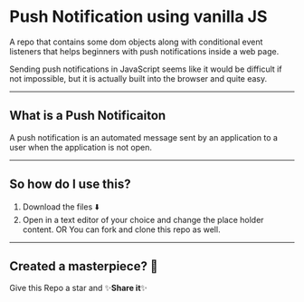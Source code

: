 # Push Notification using vanilla JS

A repo that contains some dom objects along with conditional event listeners that helps beginners with push notifications inside a web page.

Sending push notifications in JavaScript seems like it would be difficult if not impossible, but it is actually built into the browser and quite easy.

---

## What is a Push Notificaiton

A push notification is an automated message sent by an application to a user when the application is not open.

---

## So how do I use this?

1. Download the files ⬇️
2. Open in a text editor of your choice and change the place holder content. OR You can fork and clone this repo as well.

---

## Created a masterpiece? 🎨

Give this Repo a star and
✨**Share it**✨
